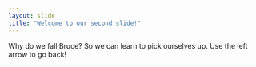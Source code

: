 ```yaml
---
layout: slide
title: "Welcome to our second slide!"
---
```

Why do we fall Bruce? So we can learn to pick ourselves up.
Use the left arrow to go back!
